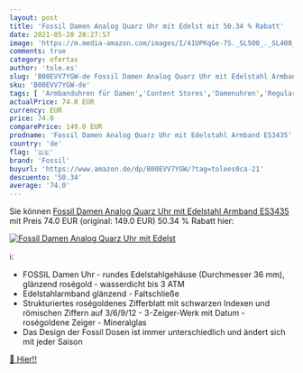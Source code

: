 ```yaml
---
layout: post
title: 'Fossil Damen Analog Quarz Uhr mit Edelst mit 50.34 % Rabatt'
date: 2021-05-20 20:27:57
image: 'https://m.media-amazon.com/images/I/41UPKqGe-7S._SL500_._SL400_.jpg'
comments: true
category: ofertas
author: 'tole.es'
slug: 'B00EVV7YGW-de Fossil Damen Analog Quarz Uhr mit Edelstahl Armband ES3435'
sku: 'B00EVV7YGW-de'
tags: [ 'Armbanduhren für Damen','Content Stores','Damenuhren','Regular Stores','Shops','Uhren','fossil', ]
actualPrice: 74.0 EUR
currency: EUR
price: 74.0
comparePrice: 149.0 EUR
prodname: 'Fossil Damen Analog Quarz Uhr mit Edelstahl Armband ES3435'
country: 'de'
flag: '🇩🇪'
brand: 'Fossil'
buyurl: 'https://www.amazon.de/dp/B00EVV7YGW/?tag=tolees0ca-21'
descuento: '50.34'
average: '74.0'
---
```


Sie können [Fossil Damen Analog Quarz Uhr mit Edelstahl Armband ES3435](https://www.amazon.de/dp/B00EVV7YGW/?tag=tolees0ca-21) mit Preis 74.0 EUR (original: 149.0 EUR) 50.34 % Rabatt hier:

[![Fossil Damen Analog Quarz Uhr mit Edelst](https://m.media-amazon.com/images/I/41UPKqGe-7S._SL500_._SL400_.jpg)](https://www.amazon.de/dp/B00EVV7YGW/?tag=tolees0ca-21)

ℹ️:

- FOSSIL Damen Uhr - rundes Edelstahlgehäuse (Durchmesser 36 mm), glänzend roségold - wasserdicht bis 3 ATM
- Edelstahlarmband glänzend - Faltschließe
- Strukturiertes roségoldenes Zifferblatt mit schwarzen Indexen und römischen Ziffern auf 3/6/9/12 - 3-Zeiger-Werk mit Datum - roségoldene Zeiger - Mineralglas
- Das Design der Fossil Dosen ist immer unterschiedlich und ändert sich mit jeder Saison

[🛒 Hier!!](https://www.amazon.de/dp/B00EVV7YGW/?tag=tolees0ca-21)
